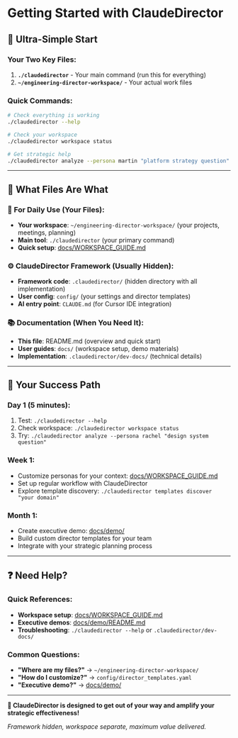 # Getting Started with ClaudeDirector

## 🎯 **Ultra-Simple Start**

### **Your Two Key Files:**
1. **`./claudedirector`** - Your main command (run this for everything)
2. **`~/engineering-director-workspace/`** - Your actual work files

### **Quick Commands:**
```bash
# Check everything is working
./claudedirector --help

# Check your workspace  
./claudedirector workspace status

# Get strategic help
./claudedirector analyze --persona martin "platform strategy question"
```

---

## 📂 **What Files Are What**

### **🎯 For Daily Use (Your Files):**
- **Your workspace**: `~/engineering-director-workspace/` (your projects, meetings, planning)
- **Main tool**: `./claudedirector` (your primary command)
- **Quick setup**: [docs/WORKSPACE_GUIDE.md](docs/WORKSPACE_GUIDE.md)

### **⚙️ ClaudeDirector Framework (Usually Hidden):**
- **Framework code**: `.claudedirector/` (hidden directory with all implementation)
- **User config**: `config/` (your settings and director templates)
- **AI entry point**: `CLAUDE.md` (for Cursor IDE integration)

### **📚 Documentation (When You Need It):**
- **This file**: README.md (overview and quick start)
- **User guides**: `docs/` (workspace setup, demo materials)
- **Implementation**: `.claudedirector/dev-docs/` (technical details)

---

## 🚀 **Your Success Path**

### **Day 1 (5 minutes):**
1. Test: `./claudedirector --help`
2. Check workspace: `./claudedirector workspace status`
3. Try: `./claudedirector analyze --persona rachel "design system question"`

### **Week 1:**
- Customize personas for your context: [docs/WORKSPACE_GUIDE.md](docs/WORKSPACE_GUIDE.md)
- Set up regular workflow with ClaudeDirector
- Explore template discovery: `./claudedirector templates discover "your domain"`

### **Month 1:**
- Create executive demo: [docs/demo/](docs/demo/)
- Build custom director templates for your team
- Integrate with your strategic planning process

---

## ❓ **Need Help?**

### **Quick References:**
- **Workspace setup**: [docs/WORKSPACE_GUIDE.md](docs/WORKSPACE_GUIDE.md)
- **Executive demos**: [docs/demo/README.md](docs/demo/README.md)
- **Troubleshooting**: `./claudedirector --help` or `.claudedirector/dev-docs/`

### **Common Questions:**
- **"Where are my files?"** → `~/engineering-director-workspace/`
- **"How do I customize?"** → `config/director_templates.yaml`
- **"Executive demo?"** → [docs/demo/](docs/demo/)

---

**🎉 ClaudeDirector is designed to get out of your way and amplify your strategic effectiveness!**

*Framework hidden, workspace separate, maximum value delivered.*
